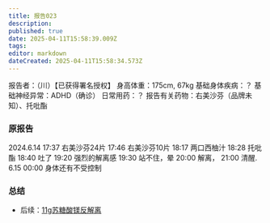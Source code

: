 ```yaml
---
title: 报告023
description: 
published: true
date: 2025-04-11T15:58:39.009Z
tags: 
editor: markdown
dateCreated: 2025-04-11T15:58:34.573Z
---
```


﻿报告者：（川）【已获得署名授权】
身高体重：175cm, 67kg
基础身体疾病：？
基础神经异常：ADHD（确诊）
日常用药：？
报告有关药物：右美沙芬（品牌未知）、托吡酯

### 原报告
2024.6.14
17:37 右美沙芬24片
17:46 右美沙芬10片
18:17 两口西柚汁
18:28 托吡酯
18:40 吐了
19:20 强烈的解离感
19:30 站不住，晕
20:00 解离，
21:00 清醒.
6.15 00:00 身体还有不受控制

### 总结
- 后续：[11g苏糖酸镁反解离](/report/RP019/)
